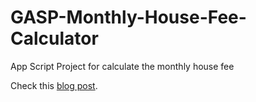 # GASP-Monthly-House-Fee-Calculator
App Script Project for calculate the monthly house fee

Check this [blog post](http://blog.gixlg.it/i-m-a-developer-i-love-automation/). 
